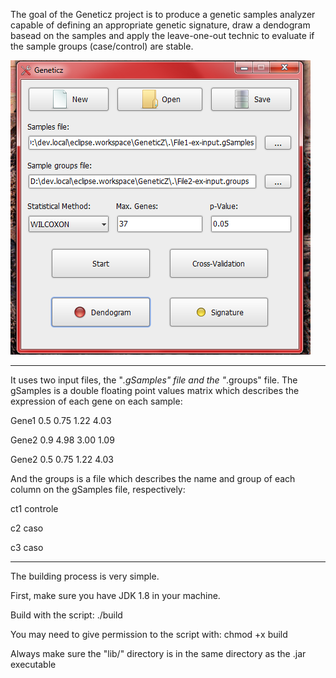 The goal of the Geneticz project is to produce a genetic samples analyzer capable of defining an appropriate genetic signature, draw a dendogram basead on the samples and apply the leave-one-out technic to evaluate if the sample groups (case/control) are stable.

![Main Window](screenshot.png?raw=true "Screenshot")

----------------------------------------------

It uses two input files, the "*.gSamples" file and the "*.groups" file.
The gSamples is a double floating point values matrix which describes the expression of each gene on each sample:

Gene1 0.5 0.75 1.22 4.03

Gene2 0.9 4.98 3.00 1.09

Gene2 0.5 0.75 1.22 4.03

And the groups is a file which describes the name and group of each column on the gSamples file, respectively:

ct1 controle

c2 caso

c3 caso

----------------------------------------------

The building process is very simple.

First, make sure you have JDK 1.8 in your machine.

Build with the script: ./build

You may need to give permission to the script with: chmod +x build

Always make sure the "lib/" directory is in the same directory as the .jar executable